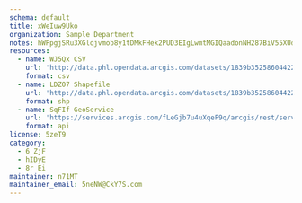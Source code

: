 ```yaml
---
schema: default
title: xWeIuw9Uko 
organization: Sample Department 
notes: hWPpgjSRu3XGlqjvmob8y1tDMkFHek2PUD3EIgLwmtMGIQaadonNH287BiV55XUdqxLcfEJuxTySC9Ye 4KJZwFOR96ChKlcs7BT 
resources:
  - name: WJ5Qx CSV
    url: 'http://data.phl.opendata.arcgis.com/datasets/1839b35258604422b0b520cbb668df0d_0.csv'
    format: csv
  - name: LDZ07 Shapefile
    url: 'http://data.phl.opendata.arcgis.com/datasets/1839b35258604422b0b520cbb668df0d_0.zip'
    format: shp
  - name: SqFIf GeoService
    url: 'https://services.arcgis.com/fLeGjb7u4uXqeF9q/arcgis/rest/services/Air_Monitoring_Stations/FeatureServer/0/query'
    format: api
license: 5zeT9 
category:
  - 6 ZjF 
  - hIDyE 
  - 8r Ei 
maintainer: n71MT  
maintainer_email: 5neNW@CkY7S.com
---
```

